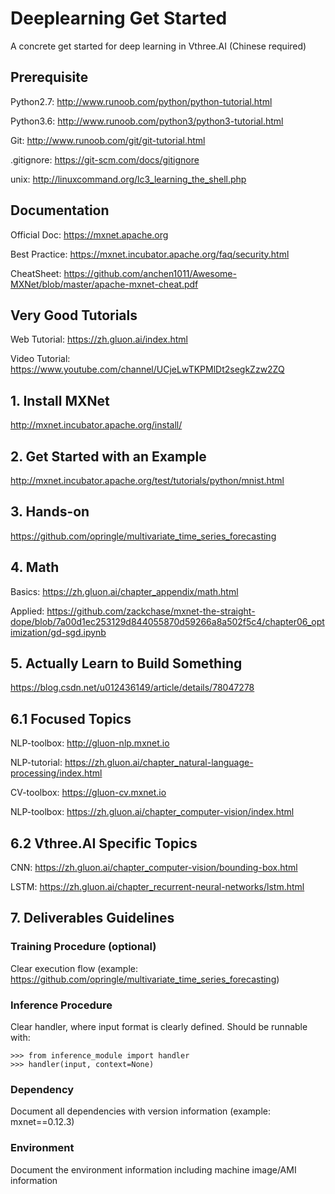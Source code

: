 # Deeplearning Get Started
A concrete get started for deep learning in Vthree.AI (Chinese required)

## Prerequisite
Python2.7: http://www.runoob.com/python/python-tutorial.html

Python3.6: http://www.runoob.com/python3/python3-tutorial.html

Git: http://www.runoob.com/git/git-tutorial.html

.gitignore: https://git-scm.com/docs/gitignore

unix: http://linuxcommand.org/lc3_learning_the_shell.php

## Documentation
Official Doc: https://mxnet.apache.org

Best Practice: https://mxnet.incubator.apache.org/faq/security.html

CheatSheet: https://github.com/anchen1011/Awesome-MXNet/blob/master/apache-mxnet-cheat.pdf

## Very Good Tutorials
Web Tutorial: https://zh.gluon.ai/index.html

Video Tutorial: https://www.youtube.com/channel/UCjeLwTKPMlDt2segkZzw2ZQ

## 1. Install MXNet
http://mxnet.incubator.apache.org/install/

## 2. Get Started with an Example
http://mxnet.incubator.apache.org/test/tutorials/python/mnist.html

## 3. Hands-on
https://github.com/opringle/multivariate_time_series_forecasting

## 4. Math
Basics: https://zh.gluon.ai/chapter_appendix/math.html

Applied: https://github.com/zackchase/mxnet-the-straight-dope/blob/7a00d1ec253129d844055870d59266a8a502f5c4/chapter06_optimization/gd-sgd.ipynb

## 5. Actually Learn to Build Something
https://blog.csdn.net/u012436149/article/details/78047278

## 6.1 Focused Topics
NLP-toolbox: http://gluon-nlp.mxnet.io

NLP-tutorial: https://zh.gluon.ai/chapter_natural-language-processing/index.html

CV-toolbox: https://gluon-cv.mxnet.io

NLP-toolbox: https://zh.gluon.ai/chapter_computer-vision/index.html

## 6.2 Vthree.AI Specific Topics
CNN: https://zh.gluon.ai/chapter_computer-vision/bounding-box.html

LSTM: https://zh.gluon.ai/chapter_recurrent-neural-networks/lstm.html

## 7. Deliverables Guidelines
### Training Procedure (optional)
Clear execution flow (example: https://github.com/opringle/multivariate_time_series_forecasting)

### Inference Procedure 
Clear handler, where input format is clearly defined. Should be runnable with:
```
>>> from inference_module import handler
>>> handler(input, context=None)
```

### Dependency
Document all dependencies with version information (example: mxnet==0.12.3)

### Environment
Document the environment information including machine image/AMI information
